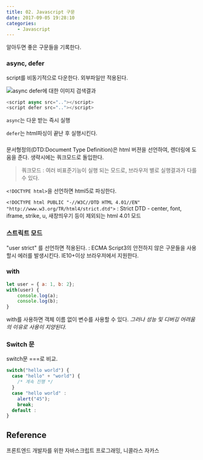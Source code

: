 ```yaml
---
title: 02. Javascript 구문
date: 2017-09-05 19:28:10
categories:
    - Javascript
---
```


알아두면 좋은 구문들을 기록한다.

### async, defer

script를 비동기적으로 다운한다. 외부파일만 적용된다.

![async defer에 대한 이미지 검색결과](http://www.growingwiththeweb.com/images/2014/02/26/async-vs-defer-twitter.png)

````javascript
<script async src=".."></script>
<script defer src=".."></script>
````

`async`는 다운 받는 즉시 실행

`defer`는 html파싱이 끝난 후 실행시킨다.

### <!DOCTYPE html>

문서형정의(DTD:Document Type Definition)은 html 버젼을 선언하여, 렌더링에 도움을 준다. 생략시에는 쿼크모드로 돌입한다.

> 쿼크모드 : 여러 비표준기능이 실행 되는 모드로, 브라우저 별로 실행결과가 다를 수 있다.

`<!DOCTYPE html>`을 선언하면 html5로 파싱한다.

`<!DOCTYPE html PUBLIC "-//W3C//DTD HTML 4.01//EN" "http://www.w3.org/TR/html4/strict.dtd">` : Strict DTD  - center, font, iframe, strike, u, 새창띄우기 등이 제외되는 html 4.01 모드

### 스트릭트 모드

"user strict" 를 선언하면 적용된다. : ECMA Script3의 안전하지 않은 구문들을 사용할시 에러를 발생시킨다. IE10+이상 브라우저에서 지원한다. 

### with

````javascript
let user = { a: 1, b: 2};
with(user) {
    console.log(a);
  	console.log(b);
}
````

with를 사용하면 객체 이름 없이 변수를 사용할 수 있다. *그러나 성능 및 디버깅 어려움의 이유로 사용이 지양된다.*

### Switch 문

switch문 ===로 비교.

````javascript
switch("hello world") {
  case "hello" + "world") {
  	/* 계속 진행 */    
  } 
  case "hello world" :
    alert("45");
    break;
  default :
}
````


## Reference

프론트엔드 개발자를 위한 자바스크립트 프로그래밍, 니콜라스 자카스
